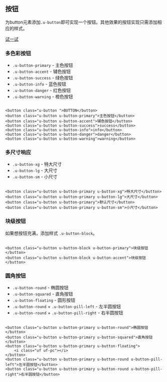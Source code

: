 ## 按钮

为button元素添加`.u-button`即可实现一个按钮。其他效果的按钮实现只需添加相应的样式。


[试一试](http://tinper.org/webide/#/demos/ui/button)


### 多色彩按钮

* `.u-button-primary` - 主色按钮
* `.u-button-accent` - 辅色按钮
* `.u-button-success` - 绿色按钮
* `.u-button-info` - 蓝色按钮
* `.u-button-danger` - 红色按钮
* `.u-button-warning` - 橙色按钮

<div class="examples-code"><pre><code>
&lt;button class="u-button ">BUTTON&lt;/button>
&lt;button class="u-button u-button-primary">主色按钮&lt;/button>
&lt;button class="u-button u-button-accent">辅色按钮&lt;/button>
&lt;button class="u-button u-button-success">success&lt;/button>
&lt;button class="u-button u-button-info">info&lt;/button>
&lt;button class="u-button u-button-danger">danger&lt;/button>
&lt;button class="u-button u-button-warning">warning&lt;/button></code></pre>
</div>





### 多尺寸响应

* `.u-button-xg` - 特大尺寸
* `.u-button-lg` - 大尺寸
* `.u-button-sm` - 小尺寸

<div class="examples-code"><pre><code>
&lt;button class="u-button u-button-primary u-button-xg">特大尺寸&lt;/button>
&lt;button class="u-button u-button-primary u-button-lg">大尺寸&lt;/button>
&lt;button class="u-button u-button-primary">默认尺寸&lt;/button>
&lt;button class="u-button u-button-primary u-button-sm">小尺寸&lt;/button></code></pre>
</div>





### 块级按钮

如果想按钮充满，添加样式 `.u-button-block`。

<div class="examples-code"><pre><code>
&lt;button class="u-button u-button-block u-button-primary">块级按钮&lt;/button>   
&lt;button class="u-button u-button-block u-button-accent">块级按钮&lt;/button>   </code></pre>
</div>





### 圆角按钮

* `.u-button-round` - 椭圆按钮
* `.u-button-squared` - 直角按钮
* `.u-button-floating` - 圆形按钮
* `.u-button-round` + `.u-button-pill-left` - 左半圆按钮
* `.u-button-round` + `.u-button-pill-right` - 右半圆按钮

<div class="examples-code"><pre><code>
&lt;button class="u-button u-button-primary u-button-round">椭圆按钮&lt;/button>
&lt;button class="u-button u-button-primary u-button-squared">直角按钮&lt;/button>
&lt;button class="u-button u-button-primary u-button-floating">
    &lt;i class="uf uf-pc">&lt;/i>
&lt;/button>
&lt;button class="u-button u-button-primary u-button-round u-button-pill-left">左半圆按钮&lt;/button>
&lt;button class="u-button u-button-primary u-button-round u-button-pill-right">右半圆按钮&lt;/button></code></pre>
</div>



